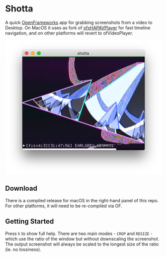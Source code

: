 # Shotta

A quick [OpenFrameworks](https://openframeworks.cc/) app for grabbing screenshots from a video to Desktop. On MacOS it uses as fork of [ofxHAPAVPlayer](https://github.com/autr/ofxHAPAVPlayer) for fast timeline navigation, and on other platforms will revert to ofVideoPlayer.

![shotta](screen.png)



## Download

There is a compiled release for macOS in the right-hand panel of this repo. For other platforms, it will need to be re-compiled via OF.

## Getting Started

Press `h` to show full help. There are two main modes - `CROP` and `RESIZE` - which use the ratio of the window but without downscaling the screenshot. The output screenshot will always be scaled to the longest size of the ratio (ie. no lossiness).
